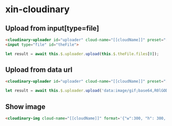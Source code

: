 # xin-cloudinary

## Upload from input[type=file]

```html
<cloudinary-uploader id="uploader" cloud-name="[[cloudName]]" preset="[[preset]]"></cloudinary-uploader>
<input type="file" id="theFile">
```

```javascript
let result = await this.$.uploader.upload(this.$.theFile.files[0]);
```

## Upload from data url

```html
<cloudinary-uploader id="uploader" cloud-name="[[cloudName]]" preset="[[preset]]"></cloudinary-uploader>
```

```javascript
let result = await this.$.uploader.upload('data:image/gif;base64,R0lGODlhAQABAIAAAAUEBAAAACwAAAAAAQABAAACAkQBADs=');
```

## Show image

```html
<cloudinary-img cloud-name="[[cloudName]]" format='{"w":300, "h": 300, "r":"max"}' src="[[showSrc]]"></cloudinary-img>
```